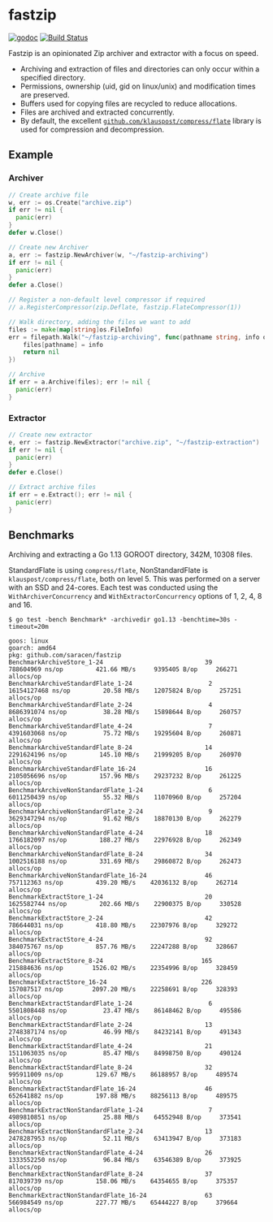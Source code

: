 # fastzip

[![godoc](https://godoc.org/github.com/saracen/fastzip?status.svg)](http://godoc.org/github.com/saracen/fastzip)
[![Build Status](https://travis-ci.org/saracen/fastzip.svg?branch=master)](https://travis-ci.org/saracen/fastzip)

Fastzip is an opinionated Zip archiver and extractor with a focus on speed.

- Archiving and extraction of files and directories can only occur within
  a specified directory.
- Permissions, ownership (uid, gid on linux/unix) and modification times are
  preserved.
- Buffers used for copying files are recycled to reduce allocations.
- Files are archived and extracted concurrently.
- By default, the excellent
  [`github.com/klauspost/compress/flate`](https://github.com/klauspost/compress)
  library is used for compression and decompression.

## Example
### Archiver
```go
// Create archive file
w, err := os.Create("archive.zip")
if err != nil {
  panic(err)
}
defer w.Close()

// Create new Archiver
a, err := fastzip.NewArchiver(w, "~/fastzip-archiving")
if err != nil {
  panic(err)
}
defer a.Close()

// Register a non-default level compressor if required
// a.RegisterCompressor(zip.Deflate, fastzip.FlateCompressor(1))

// Walk directory, adding the files we want to add
files := make(map[string]os.FileInfo)
err = filepath.Walk("~/fastzip-archiving", func(pathname string, info os.FileInfo, err error) error {
	files[pathname] = info
	return nil
})

// Archive
if err = a.Archive(files); err != nil {
  panic(err)
}
```

### Extractor
```go
// Create new extractor
e, err := fastzip.NewExtractor("archive.zip", "~/fastzip-extraction")
if err != nil {
  panic(err)
}
defer e.Close()

// Extract archive files
if err = e.Extract(); err != nil {
  panic(err)
}
```

## Benchmarks

Archiving and extracting a Go 1.13 GOROOT directory, 342M, 10308 files.

StandardFlate is using  `compress/flate`, NonStandardFlate is
`klauspost/compress/flate`, both on level 5. This was performed on a server with an SSD and 24-cores. Each test was conducted
using the `WithArchiverConcurrency` and `WithExtractorConcurrency` options of 1, 2, 4, 8 and 16.

```
$ go test -bench Benchmark* -archivedir go1.13 -benchtime=30s -timeout=20m

goos: linux
goarch: amd64
pkg: github.com/saracen/fastzip
BenchmarkArchiveStore_1-24                            39         788604969 ns/op         421.66 MB/s     9395405 B/op     266271 allocs/op
BenchmarkArchiveStandardFlate_1-24                     2        16154127468 ns/op         20.58 MB/s    12075824 B/op     257251 allocs/op
BenchmarkArchiveStandardFlate_2-24                     4        8686391074 ns/op          38.28 MB/s    15898644 B/op     260757 allocs/op
BenchmarkArchiveStandardFlate_4-24                     7        4391603068 ns/op          75.72 MB/s    19295604 B/op     260871 allocs/op
BenchmarkArchiveStandardFlate_8-24                    14        2291624196 ns/op         145.10 MB/s    21999205 B/op     260970 allocs/op
BenchmarkArchiveStandardFlate_16-24                   16        2105056696 ns/op         157.96 MB/s    29237232 B/op     261225 allocs/op
BenchmarkArchiveNonStandardFlate_1-24                  6        6011250439 ns/op          55.32 MB/s    11070960 B/op     257204 allocs/op
BenchmarkArchiveNonStandardFlate_2-24                  9        3629347294 ns/op          91.62 MB/s    18870130 B/op     262279 allocs/op
BenchmarkArchiveNonStandardFlate_4-24                 18        1766182097 ns/op         188.27 MB/s    22976928 B/op     262349 allocs/op
BenchmarkArchiveNonStandardFlate_8-24                 34        1002516188 ns/op         331.69 MB/s    29860872 B/op     262473 allocs/op
BenchmarkArchiveNonStandardFlate_16-24                46         757112363 ns/op         439.20 MB/s    42036132 B/op     262714 allocs/op
BenchmarkExtractStore_1-24                            20        1625582744 ns/op         202.66 MB/s    22900375 B/op     330528 allocs/op
BenchmarkExtractStore_2-24                            42         786644031 ns/op         418.80 MB/s    22307976 B/op     329272 allocs/op
BenchmarkExtractStore_4-24                            92         384075767 ns/op         857.76 MB/s    22247288 B/op     328667 allocs/op
BenchmarkExtractStore_8-24                           165         215884636 ns/op        1526.02 MB/s    22354996 B/op     328459 allocs/op
BenchmarkExtractStore_16-24                          226         157087517 ns/op        2097.20 MB/s    22258691 B/op     328393 allocs/op
BenchmarkExtractStandardFlate_1-24                     6        5501808448 ns/op          23.47 MB/s    86148462 B/op     495586 allocs/op
BenchmarkExtractStandardFlate_2-24                    13        2748387174 ns/op          46.99 MB/s    84232141 B/op     491343 allocs/op
BenchmarkExtractStandardFlate_4-24                    21        1511063035 ns/op          85.47 MB/s    84998750 B/op     490124 allocs/op
BenchmarkExtractStandardFlate_8-24                    32         995911009 ns/op         129.67 MB/s    86188957 B/op     489574 allocs/op
BenchmarkExtractStandardFlate_16-24                   46         652641882 ns/op         197.88 MB/s    88256113 B/op     489575 allocs/op
BenchmarkExtractNonStandardFlate_1-24                  7        4989810851 ns/op          25.88 MB/s    64552948 B/op     373541 allocs/op
BenchmarkExtractNonStandardFlate_2-24                 13        2478287953 ns/op          52.11 MB/s    63413947 B/op     373183 allocs/op
BenchmarkExtractNonStandardFlate_4-24                 26        1333552250 ns/op          96.84 MB/s    63546389 B/op     373925 allocs/op
BenchmarkExtractNonStandardFlate_8-24                 37         817039739 ns/op         158.06 MB/s    64354655 B/op     375357 allocs/op
BenchmarkExtractNonStandardFlate_16-24                63         566984549 ns/op         227.77 MB/s    65444227 B/op     379664 allocs/op
```
